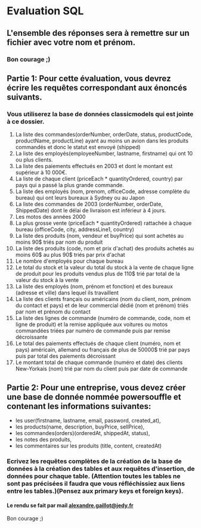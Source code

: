 # Evaluation SQL
## L'ensemble des réponses sera à remettre sur un fichier avec votre nom et prénom.
### Bon courage ;)

## Partie 1: Pour cette évaluation, vous devrez écrire les requêtes correspondant aux énoncés suivants.
### Vous utiliserez la base de données classicmodels qui est jointe à ce dossier.

1. La liste des commandes(orderNumber, orderDate, status, productCode, productName, productLine) ayant au moins un avion dans les produits commandés et donc le statut est envoyé (shipped)
2. La liste des employés(employeeNumber, lastname, firstname) qui ont 10 ou plus clients.
3. La liste des paiements effectués en 2003 et dont le montant est supérieur à 10 000€.
4. La liste de chaque client (priceEach * quantityOrdered, country) par pays qui a passé la plus grande commande.
5. La liste des employés (nom, prenom, officeCode, adresse complète du bureau) qui ont leurs bureaux à Sydney ou au Japon
6. La liste des commandes de 2003 (orderNumber, orderDate, ShippedDate) dont le délai de livraison est inférieur à 4 jours.
7. Les motos des années 2000
8. La plus grosse vente (priceEach * quantityOrdered) rattachée à chaque bureau (officeCode, city, addressLine1, country)
9. La liste des produits (nom, vendeur et buyPrice) qui sont achetés au moins 90$ triés par nom du produit
10. La liste des produits (code, nom et prix d'achat) des produits achetés au moins 60$ au plus 90$ triés par prix d'achat
11. Le nombre d'employés pour chaque bureau
12. Le total du stock et la valeur du total du stock à la vente de chaque ligne de produit pour les produits vendus plus de 110$ trié par total de la valeur du stock à la vente
13. La liste des employés (nom, prénom et fonction) et des bureaux (adresse et ville) dans lequel ils travaillent
14. La liste des clients français ou américains (nom du client, nom, prénom du contact et pays) et de leur commercial dédié (nom et prénom) triés par nom et prénom du contact
15. La liste des lignes de commande (numéro de commande, code, nom et ligne de produit) et la remise appliquée aux voitures ou motos commandées triées par numéro de commande puis par remise décroissante
16. Le total des paiements effectués de chaque client (numéro, nom et pays) américain, allemand ou français de plus de 50000$ trié par pays puis par total des paiements décroissant
17. Le montant total de chaque commande (numéro et date) des clients New-Yorkais (nom) trié par nom du client puis par date de commande

## Partie 2: Pour une entreprise, vous devez créer une base de donnée nommée powersouffle et contenant les informations suivantes:

- les user(firstname, lastname, email, password, created_at),
- les products(name, description, buyPrice, sellPrice),
- les commandes(orders)(orderedAt, shippedAt, status),
- les notes des produits,
- les commentaires sur les produits (title, content, createdAt)

### Ecrivez les requêtes complètes de la création de la base de données à la création des tables et aux requêtes d'insertion, de données pour chaque table. (Attention toutes les tables ne sont pas précisées il faudra que vous réfléchissiez aux liens entre les tables.)(Pensez aux primary keys et foreign keys).

#### Le rendu se fait par mail alexandre.gaillot@jedy.fr

Bon courage ;)
